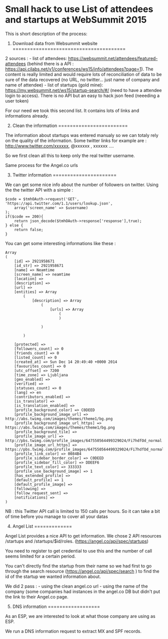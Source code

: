 # Small hack to use List of attendees and startups at WebSummit 2015

This is short description of the process: 

1. Download data from Websummit website
=======================================

2 sources : 
	- list of attendees: https://websummit.net/attendees/featured-attendees  (behind there is a API : https://api.cilabs.net/v1/conferences/ws15/info/attendees?page=1). The content is really limited and would require lots of reconciliation of data to be sure of the data recovered (no URL, no twitter... just name of company and name of attendee)
	- list of startups (gold mine): https://my.websummit.net/ws15/startup-search/#/ (need to have a attendee login to access). There is no API but an easy to hack json feed (neeeding a user token) 

For our need we took this second list. It contains lots of links and informations already.

2. Clean the information
========================

The information about startups was entered manualy so we can totaly rely on the quality of the information. Some twitter links for example are : http://www.twitter.com/xxxxxx, @xxxxxx , xxxxxx .... 

So we first clean all this to keep only the real twitter username.

Same process for the Angel.co urls

3. Twitter information
======================

We can get some nice info about the number of followers on twitter. 
Using the the twitter API with a simple :

```
$code = $tmhOAuth->request('GET', 'https://api.twitter.com/1.1/users/lookup.json',
	array('screen_name' => $username)
);
if($code == 200){
	return json_decode($tmhOAuth->response['response'],true); 
} else {
	return false;
}
``` 

You can get some interesting informations like these : 

```
Array
(
    [id] => 2921958671
    [id_str] => 2921958671
    [name] => Neamtime
    [screen_name] => neamtime
    [location] => 
    [description] => 
    [url] => 
    [entities] => Array
        (
            [description] => Array
                (
                    [urls] => Array
                        (
                        )

                )

        )

    [protected] => 
    [followers_count] => 0
    [friends_count] => 0
    [listed_count] => 0
    [created_at] => Sun Dec 14 20:49:40 +0000 2014
    [favourites_count] => 0
    [utc_offset] => 7200
    [time_zone] => Ljubljana
    [geo_enabled] => 
    [verified] => 
    [statuses_count] => 0
    [lang] => en
    [contributors_enabled] => 
    [is_translator] => 
    [is_translation_enabled] => 
    [profile_background_color] => C0DEED
    [profile_background_image_url] => http://abs.twimg.com/images/themes/theme1/bg.png
    [profile_background_image_url_https] => https://abs.twimg.com/images/themes/theme1/bg.png
    [profile_background_tile] => 
    [profile_image_url] => http://pbs.twimg.com/profile_images/647550564499329024/Fi7hdfOd_normal.png
    [profile_image_url_https] => https://pbs.twimg.com/profile_images/647550564499329024/Fi7hdfOd_normal.png
    [profile_link_color] => 0084B4
    [profile_sidebar_border_color] => C0DEED
    [profile_sidebar_fill_color] => DDEEF6
    [profile_text_color] => 333333
    [profile_use_background_image] => 1
    [has_extended_profile] => 
    [default_profile] => 1
    [default_profile_image] => 
    [following] => 
    [follow_request_sent] => 
    [notifications] => 
)
```


NB : this Twitter API call is limited to 150 calls per hours. So it can take a bit of time before you manage to cover all your datas 

4. Angel List 
=============

Angel List provides a nice API to get information. We chose 2 API resources /startups and /startups/$id/roles. (https://angel.co/api/spec/startups)

You need to register to get credential to use this and the number of call seems limited for a certain period.

You can't directly find the startup from their name so we had first to go through the search resource (https://angel.co/api/spec/search ) to find the id of the startup we wanted information about.

We did 2 pass :
	- using the clean angel.co url 
	- using the name of the company (some companies had instances in the angel.co DB but didn't put the link to their Angel.co page.

5. DNS information 
==================

As an ESP, we are interested to look at what those company are using as ESP. 

We run a DNS information request to extract MX and SPF records.

